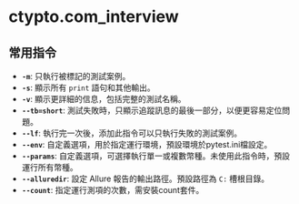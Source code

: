 # ctypto.com_interview

## 常用指令

- **`-m`**: 只執行被標記的測試案例。
- **`-s`**: 顯示所有 `print` 語句和其他輸出。
- **`-v`**: 顯示更詳細的信息，包括完整的測試名稱。
- **`--tb=short`**: 測試失敗時，只顯示追蹤訊息的最後一部分，以便更容易定位問題。
- **`--lf`**: 執行完一次後，添加此指令可以只執行失敗的測試案例。
- **`--env`**: 自定義選項，用於指定運行環境，預設環境於pytest.ini檔設定。
- **`--params`**: 自定義選項，可選擇執行單一或複數幣種。未使用此指令時，預設運行所有幣種。
- **`--alluredir`**: 設定 Allure 報告的輸出路徑。預設路徑為 `C:` 槽根目錄。
- **`--count`**: 指定運行測項的次數，需安裝count套件。
